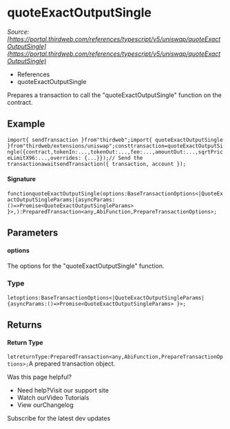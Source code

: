 # quoteExactOutputSingle

*Source: [https://portal.thirdweb.com/references/typescript/v5/uniswap/quoteExactOutputSingle](https://portal.thirdweb.com/references/typescript/v5/uniswap/quoteExactOutputSingle)*

* References
* quoteExactOutputSingle

Prepares a transaction to call the "quoteExactOutputSingle" function on the contract.

## Example

`import{ sendTransaction }from"thirdweb";import{ quoteExactOutputSingle }from"thirdweb/extensions/uniswap";consttransaction=quoteExactOutputSingle({contract,tokenIn:...,tokenOut:...,fee:...,amountOut:...,sqrtPriceLimitX96:...,overrides: {...}});// Send the transactionawaitsendTransaction({ transaction, account });`
#### Signature

`functionquoteExactOutputSingle(options:BaseTransactionOptions<|QuoteExactOutputSingleParams|{asyncParams:()=>Promise<QuoteExactOutputSingleParams> }>,):PreparedTransaction<any,AbiFunction,PrepareTransactionOptions>;`
## Parameters

#### options

The options for the "quoteExactOutputSingle" function.

### Type

`letoptions:BaseTransactionOptions<|QuoteExactOutputSingleParams|{asyncParams:()=>Promise<QuoteExactOutputSingleParams> }>;`
## Returns

#### Return Type

`letreturnType:PreparedTransaction<any,AbiFunction,PrepareTransactionOptions>;`A prepared transaction object.

Was this page helpful?

* Need help?Visit our support site
* Watch ourVideo Tutorials
* View ourChangelog

Subscribe for the latest dev updates

